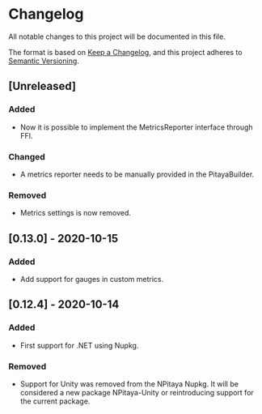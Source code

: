 # Changelog
All notable changes to this project will be documented in this file.

The format is based on [Keep a Changelog](https://keepachangelog.com/en/1.0.0/),
and this project adheres to [Semantic Versioning](https://semver.org/spec/v2.0.0.html).

## [Unreleased]
### Added
- Now it is possible to implement the MetricsReporter interface through FFI.
### Changed
- A metrics reporter needs to be manually provided in the PitayaBuilder.
### Removed
- Metrics settings is now removed.

## [0.13.0] - 2020-10-15
### Added
- Add support for gauges in custom metrics.

## [0.12.4] - 2020-10-14
### Added
- First support for .NET using Nupkg.

### Removed
- Support for Unity was removed from the NPitaya Nupkg. It will be considered a new package NPitaya-Unity or reintroducing support
for the current package.
